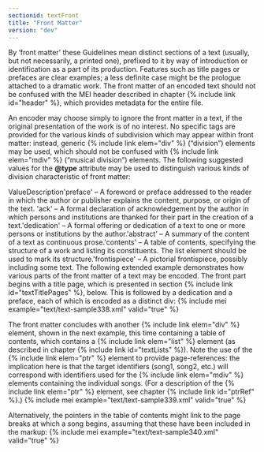 ```yaml
---
sectionid: textFront
title: "Front Matter"
version: "dev"
---
```


By ‘front matter’ these Guidelines mean distinct sections of a text (usually, but not necessarily, a printed one), prefixed to it by way of introduction or identification as a part of its production. Features such as title pages or prefaces are clear examples; a less definite case might be the prologue attached to a dramatic work. The front matter of an encoded text should not be confused with the MEI header described in chapter {% include link id="header" %}, which provides metadata for the entire file.

An encoder may choose simply to ignore the front matter in a text, if the original presentation of the work is of no interest. No specific tags are provided for the various kinds of subdivision which may appear within front matter: instead, generic {% include link elem="div" %} (“division”) elements may be used, which should not be confused with {% include link elem="mdiv" %} (“musical division”) elements. The following suggested values for the **@type** attribute may be used to distinguish various kinds of division characteristic of front matter:

ValueDescription'preface' – A foreword or preface addressed to the reader in which the author or publisher
          explains the content, purpose, or origin of the text. 'ack' – A formal declaration of acknowledgement by the author in which persons and
          institutions are thanked for their part in the creation of a text.'dedication' – A formal offering or dedication of a text to one or more persons or institutions by
          the author.'abstract' – A summary of the content of a text as continuous prose.'contents' – A table of contents, specifying the structure of a work and listing its constituents.
          The list element should be used to mark its structure.'frontispiece' – A pictorial frontispiece, possibly including some text.
The following extended example demonstrates how various parts of the front matter of a text may be encoded. The front part begins with a title page, which is presented in section {% include link id="textTitlePages" %}, below. This is followed by a dedication and a preface, each of which is encoded as a distinct div:
{% include mei example="text/text-sample338.xml" valid="true" %}
    
The front matter concludes with another {% include link elem="div" %} element, shown in the next example, this time containing a table of contents, which contains a {% include link elem="list" %} element (as described in chapter {% include link id="textLists" %}). Note the use of the {% include link elem="ptr" %} element to provide page-references: the implication here is that the target identifiers (song1, song2, etc.) will correspond with identifiers used for the {% include link elem="mdiv" %} elements containing the individual songs. (For a description of the {% include link elem="ptr" %} element, see chapter {% include link id="ptrRef" %}.)
{% include mei example="text/text-sample339.xml" valid="true" %}
    
Alternatively, the pointers in the table of contents might link to the page breaks at which a song begins, assuming that these have been included in the markup:
{% include mei example="text/text-sample340.xml" valid="true" %}
    